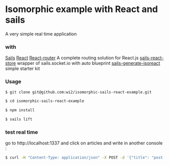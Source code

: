 # Isomorphic example with React and sails

A very simple real time application

### with
[Sails](http://sailsjs.org)
[React](https://facebook.github.io/react/)
[React-router](http://rackt.github.io/react-router/)  A complete routing solution for React.js
[sails-react-store](https://github.com/wi2/sails-react-store) wrapper of sails.socket.io with auto blueprint
[sails-generate-isoreact](https://github.com/wi2/sails-generate-isoreact) simple starter kit

### Usage
```sh
$ git clone git@github.com:wi2/isomorphic-sails-react-example.git

$ cd isomorphic-sails-react-example

$ npm install

$ sails lift
```


### test real time
go to http://localhost:1337
and click on articles and write in another console :

```sh
$ curl -H "Content-Type: application/json" -X POST -d '{"title": "post 1"}' http://localhost:1337/post
```
